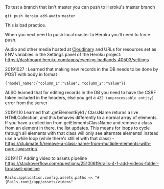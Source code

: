 
To test a branch that isn't master you can push to Heroku's master branch

```
git push Heroku add-audio:master
```

This is bad practice.

When you next need to push local master to Heroku you'll need to force push.


Audio and other media hosted at [Cloudinary](https://cloudinary.com) and URLs for resources set as ENV variables in the Settings panel of the Heroku project: https://dashboard.heroku.com/apps/evening-badlands-40503/settings

20191027 : Learned that making new records in the DB needs to be done by POST with body in format

```
{"model_name":{"column_1":"value", "column_2":"value"}}
```

ALSO learned that for editing records in the DB you need to have the CSRF token included in the headers, else you get a `422 (unprocessable entity)` error from the server

20191110
Learned that .getElementById / ClassName returns a live HTMLCollection, and this behaves differently to a normal array of elements. If you have a collection from getElementsClassName and remove a class from an element in there, the list updates. This means for loops to cycle through all elements with that class will only see alternate elements!
Instead use a while loop (while there's still el with that class) - https://clubmate.fi/remove-a-class-name-from-multiple-elements-with-pure-javascript/

20191117
Adding video to assets pipeline
https://stackoverflow.com/questions/25100619/rails-4-1-add-videos-folder-to-asset-pipeline

```
Rails.application.config.assets.paths << "#{Rails.root}/app/assets/videos"
```
